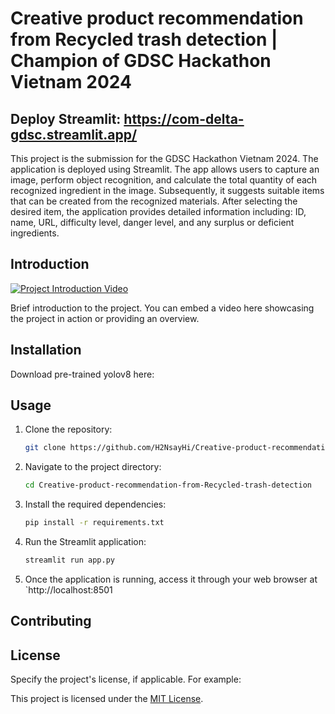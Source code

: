 # Creative product recommendation from Recycled trash detection | Champion of GDSC Hackathon Vietnam 2024
## Deploy Streamlit: https://com-delta-gdsc.streamlit.app/

This project is the submission for the GDSC Hackathon Vietnam 2024. The application is deployed using Streamlit. The app allows users to capture an image, perform object recognition, and calculate the total quantity of each recognized ingredient in the image. Subsequently, it suggests suitable items that can be created from the recognized materials. After selecting the desired item, the application provides detailed information including: ID, name, URL, difficulty level, danger level, and any surplus or deficient ingredients.

## Introduction

[![Project Introduction Video](link_to_your_video_thumbnail_image)](link_to_your_video)

Brief introduction to the project. You can embed a video here showcasing the project in action or providing an overview.



## Installation

Download pre-trained yolov8 here: 

## Usage

1. Clone the repository:

    ```bash
    git clone https://github.com/H2NsayHi/Creative-product-recommendation-from-Recycled-trash-detection
    ```

2. Navigate to the project directory:

    ```bash
    cd Creative-product-recommendation-from-Recycled-trash-detection
    ```

3. Install the required dependencies:

    ```bash
    pip install -r requirements.txt
    ```

4. Run the Streamlit application:

    ```bash
    streamlit run app.py
    ```

5. Once the application is running, access it through your web browser at `http://localhost:8501

## Contributing



## License

Specify the project's license, if applicable. For example:

This project is licensed under the [MIT License](LICENSE).
